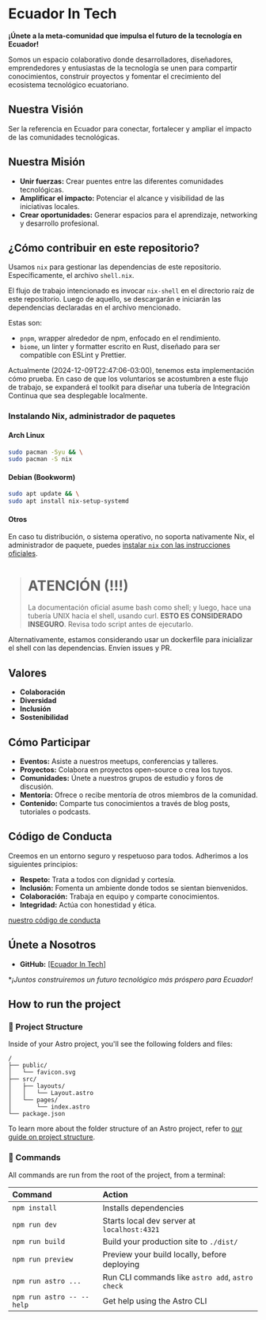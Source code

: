 # **Ecuador In Tech**

**¡Únete a la meta-comunidad que impulsa el futuro de la tecnología en Ecuador!**

Somos un espacio colaborativo donde desarrolladores, diseñadores, emprendedores y entusiastas de la tecnología se unen para compartir conocimientos, construir proyectos y fomentar el crecimiento del ecosistema tecnológico ecuatoriano.

## **Nuestra Visión**

Ser la referencia en Ecuador para conectar, fortalecer y ampliar el impacto de las comunidades tecnológicas.

## **Nuestra Misión**

* **Unir fuerzas:** Crear puentes entre las diferentes comunidades tecnológicas.
* **Amplificar el impacto:** Potenciar el alcance y visibilidad de las iniciativas locales.
* **Crear oportunidades:** Generar espacios para el aprendizaje, networking y desarrollo profesional.

## ¿Cómo contribuir en este repositorio?

Usamos `nix` para gestionar las dependencias de este repositorio. Específicamente, el archivo `shell.nix`.

El flujo de trabajo intencionado es invocar `nix-shell` en el directorio raíz de este repositorio. Luego de aquello, se descargarán e iniciarán las dependencias declaradas en el archivo mencionado.

Estas son:

- `pnpm`, wrapper alrededor de npm, enfocado en el rendimiento.
- `biome`, un linter y formatter escrito en Rust, diseñado para ser compatible con ESLint y Prettier.

Actualmente (2024-12-09T22:47:06-03:00), tenemos esta implementación cómo prueba. En caso de que los voluntarios se acostumbren a este flujo de trabajo, se expanderá el toolkit para diseñar una tubería de Integración Continua que sea desplegable localmente.

### Instalando Nix, administrador de paquetes

#### Arch Linux

``` sh
sudo pacman -Syu && \
sudo pacman -S nix
```

#### Debian (Bookworm)

``` sh
sudo apt update && \
sudo apt install nix-setup-systemd
```

#### Otros

En caso tu distribución, o sistema operativo, no soporta nativamente Nix, el administrador de paquete, puedes [instalar `nix` con las instrucciones oficiales](https://nixos.org/download/).

> # ATENCIÓN (!!!)
>La documentación oficial asume bash como shell; y luego, hace
una tubería UNIX hacia el shell, usando curl. **ESTO ES CONSIDERADO
INSEGURO**. Revisa todo script antes de ejecutarlo.

Alternativamente, estamos considerando usar un dockerfile para inicializar el shell con las dependencias. Envíen issues y PR.

## **Valores**

* **Colaboración**
* **Diversidad**
* **Inclusión**
* **Sostenibilidad**

## **Cómo Participar**

* **Eventos:** Asiste a nuestros meetups, conferencias y talleres.
* **Proyectos:** Colabora en proyectos open-source o crea los tuyos.
* **Comunidades:** Únete a nuestros grupos de estudio y foros de discusión.
* **Mentoría:** Ofrece o recibe mentoría de otros miembros de la comunidad.
* **Contenido:** Comparte tus conocimientos a través de blog posts, tutoriales o podcasts.

## **Código de Conducta**

Creemos en un entorno seguro y respetuoso para todos. Adherimos a los siguientes principios:

* **Respeto:** Trata a todos con dignidad y cortesía.
* **Inclusión:** Fomenta un ambiente donde todos se sientan bienvenidos.
* **Colaboración:** Trabaja en equipo y comparte conocimientos.
* **Integridad:** Actúa con honestidad y ética.

[nuestro código de conducta](CODE_OF_CONDUCT.md)

## **Únete a Nosotros**

* **GitHub:** [\[Ecuador In Tech\]](https://github.com/Ecuador-In-Tech)

**¡Juntos construiremos un futuro tecnológico más próspero para Ecuador!*

## How to run the project

### 🚀 Project Structure

Inside of your Astro project, you'll see the following folders and files:

```text
/
├── public/
│   └── favicon.svg
├── src/
│   ├── layouts/
│   │   └── Layout.astro
│   └── pages/
│       └── index.astro
└── package.json
```

To learn more about the folder structure of an Astro project, refer to [our guide on project structure](https://docs.astro.build/en/basics/project-structure/).

### 🧞 Commands

All commands are run from the root of the project, from a terminal:

| Command                   | Action                                           |
| :------------------------ | :----------------------------------------------- |
| `npm install`             | Installs dependencies                            |
| `npm run dev`             | Starts local dev server at `localhost:4321`      |
| `npm run build`           | Build your production site to `./dist/`          |
| `npm run preview`         | Preview your build locally, before deploying     |
| `npm run astro ...`       | Run CLI commands like `astro add`, `astro check` |
| `npm run astro -- --help` | Get help using the Astro CLI                     |

